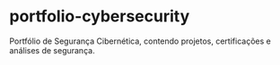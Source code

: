 # portfolio-cybersecurity
Portfólio de Segurança Cibernética, contendo projetos, certificações e análises de segurança.
